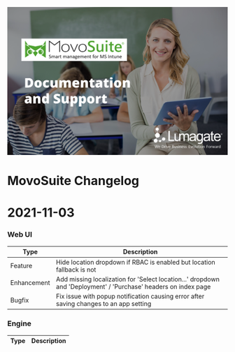 ![Documentation Home](images/header_img.png)

# MovoSuite Changelog

# 2021-11-03

### Web UI
| Type			| Description	|
|---------------|---------------|
| Feature		| Hide location dropdown if RBAC is enabled but location fallback is not |
| Enhancement	| Add missing localization for 'Select location...' dropdown and 'Deployment' / 'Purchase' headers on index page |
| Bugfix		| Fix issue with popup notification causing error after saving changes to an app setting |

### Engine

| Type			| Description	|
|---------------|---------------|
